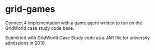 # grid-games
Connect 4 implementation with a game agent written to run on the GridWorld case study code base.

Submitted with GridWorld Case Study code as a JAR file for university admissions in 2010.
